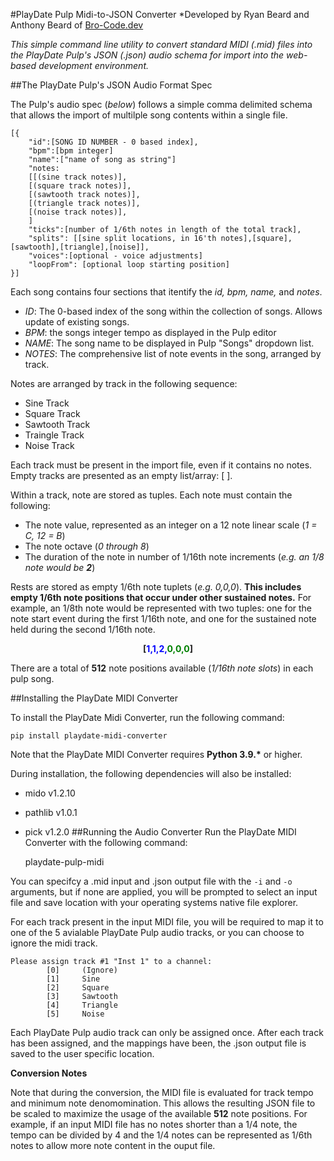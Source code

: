 #PlayDate Pulp Midi-to-JSON Converter
*Developed by Ryan Beard and Anthony Beard of [Bro-Code.dev](https://bro-code.dev)

*This simple command line utility to convert standard MIDI (.mid) files into the PlayDate Pulp's JSON (.json) audio schema for import into the web-based development environment.*

##The PlayDate Pulp's JSON Audio Format Spec

The Pulp's audio spec (*below*) follows a simple comma delimited schema that allows the import of multilple song contents within a single file.
```
[{
    "id":[SONG ID NUMBER - 0 based index],
    "bpm":[bpm integer]
    "name":["name of song as string"]
    "notes:
    [[(sine track notes)],
    [(square track notes)],
    [(sawtooth track notes)],
    [(triangle track notes)],
    [(noise track notes)],
    ]
    "ticks":[number of 1/6th notes in length of the total track],
    "splits": [[sine split locations, in 16'th notes],[square],[sawtooth],[triangle],[noise]],
    "voices":[optional - voice adjustments]
    "loopFrom": [optional loop starting position]
}]
```
Each song contains four sections that itentify the *id, bpm, name,* and *notes*.

- *ID*: The 0-based index of the song within the collection of songs. Allows update of existing songs.
- *BPM*: the songs integer tempo as displayed in the Pulp editor
- *NAME*: The song name to be displayed in Pulp "Songs" dropdown list.
- *NOTES*: The comprehensive list of note events in the song, arranged by track.

Notes are arranged by track in the following sequence:
- Sine Track
- Square Track
- Sawtooth Track
- Traingle Track
- Noise Track

Each track must be present in the import file, even if it contains no notes. Empty tracks are presented as an empty list/array: [ ].

Within a track, note are stored as tuples. Each note must contain the following:
- The note value, represented as an integer on a 12 note linear scale (*1 = C, 12 = B*)
- The note octave (*0 through 8*)
- The duration of the note in number of 1/16th note increments (*e.g. an 1/8 note would be **2***)

Rests are stored as empty 1/6th note tuplets (*e.g. 0,0,0*). **This includes empty 1/6th note positions that occur under other sustained notes.** For example, an 1/8th note would be represented with two tuples: one for the note start event during the first 1/16th note, and one for the sustained note held during the second 1/16th note.
**<p align="center">[<span style="color:blue">1,1,2,</span><span style="color:green">0,0,0</span>]**</p>

There are a total of **512** note positions available (*1/16th note slots*) in each pulp song.

##Installing the PlayDate MIDI Converter

To install the PlayDate Midi Converter, run the following command:

    pip install playdate-midi-converter

Note that the PlayDate MIDI Converter requires **Python 3.9.\*** or higher.

During installation, the following dependencies will also be installed:
- mido v1.2.10
- pathlib v1.0.1
- pick v1.2.0
##Running the Audio Converter
Run the PlayDate MIDI Converter with the following command:

    playdate-pulp-midi

You can specifcy a .mid input and .json output file with the ```-i``` and ```-o``` arguments, but if none are applied, you will be prompted to select an input file and save location with your operating systems native file explorer.

For each track present in the input MIDI file, you will be required to map it to one of the 5 avialable PlayDate Pulp audio tracks, or you can choose to ignore the midi track.
```
Please assign track #1 "Inst 1" to a channel:
        [0]     (Ignore)
        [1]     Sine
        [2]     Square
        [3]     Sawtooth
        [4]     Triangle
        [5]     Noise
```
Each PlayDate Pulp audio track can only be assigned once. After each track has been assigned, and the mappings have been, the .json output file is saved to the user specific location.

**Conversion Notes**

Note that during the conversion, the MIDI file is evaluated for track tempo and minimum note denomomination. This allows the resulting JSON file to be scaled to maximize the usage of the available **512** note positions. For example, if an input MIDI file has no notes shorter than a 1/4 note, the tempo can be divided by 4 and the 1/4 notes can be represented as 1/6th notes to allow more note content in the ouput file.